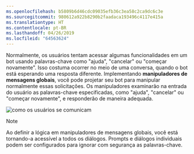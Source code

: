```yaml
---
ms.openlocfilehash: b5809b6d46cdc09035efb36c3ea58c2ca9dc6c3e
ms.sourcegitcommit: 980612a922b8290b2faadaca193496c4117e415a
ms.translationtype: HT
ms.contentlocale: pt-BR
ms.lasthandoff: 04/26/2019
ms.locfileid: "64563624"
---
```

Normalmente, os usuários tentam acessar algumas funcionalidades em um bot usando palavras-chave como "ajuda", "cancelar" ou "começar novamente". Isso costuma ocorrer no meio de uma conversa, quando o bot está esperando uma resposta diferente. Implementando **manipuladores de mensagens globais**, você pode projetar seu bot para manipular normalmente essas solicitações.
Os manipuladores examinarão na entrada do usuário as palavras-chave especificadas, como "ajuda", "cancelar" ou "começar novamente", e responderão de maneira adequada. 

![como os usuários se comunicam](~/media/designing-bots/capabilities/trigger-actions.png)

> [!NOTE]
> Ao definir a lógica em manipuladores de mensagens globais, você está tornando-a acessível a todos os diálogos. Prompts e diálogos individuais podem ser configurados para ignorar com segurança as palavras-chave.
